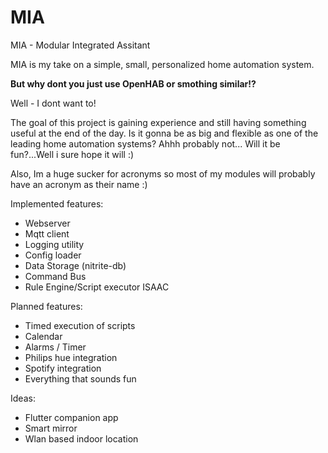 # MIA
MIA - Modular Integrated Assitant

MIA is my take on a simple, small, personalized home automation system.

**But why dont you just use OpenHAB or smothing similar!?**

Well - I dont want to!

The goal of this project is gaining experience and still having something useful at the end of the day. Is it gonna be as big and flexible as one of the leading home automation systems? Ahhh probably not... Will it be fun?...Well i sure hope it will :)

Also, Im a huge sucker for acronyms so most of my modules will probably have an acronym as their name :)

Implemented features:
* Webserver
* Mqtt client
* Logging utility
* Config loader
* Data Storage (nitrite-db)
* Command Bus
* Rule Engine/Script executor ISAAC

Planned features:
* Timed execution of scripts
* Calendar
* Alarms / Timer
* Philips hue integration
* Spotify integration
* Everything that sounds fun

Ideas:
* Flutter companion app
* Smart mirror
* Wlan based indoor location
